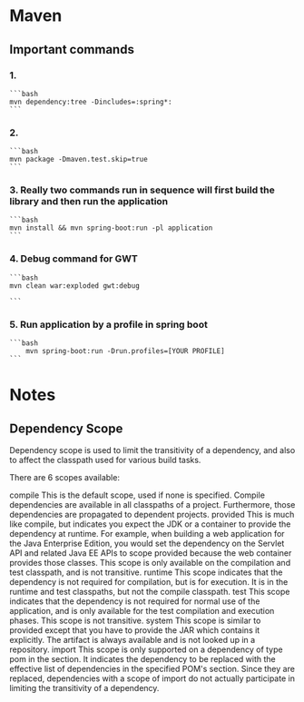 # Maven

## Important commands

### 1. 
    ```bash 
    mvn dependency:tree -Dincludes=:spring*:
    ```
### 2. 
    ```bash 
    mvn package -Dmaven.test.skip=true
    ```
### 3. Really two commands run in sequence will first build the library and then run the application
    ```bash 
    mvn install && mvn spring-boot:run -pl application    
    ```
### 4. Debug command for GWT
    ```bash 
    mvn clean war:exploded gwt:debug
   
    ```
### 5. Run application by a profile in spring boot
    ```bash 
        mvn spring-boot:run -Drun.profiles=[YOUR PROFILE]
    ``` 
# Notes

## Dependency Scope
Dependency scope is used to limit the transitivity of a dependency, and also to affect the classpath used for various build tasks.

There are 6 scopes available:

compile
This is the default scope, used if none is specified. Compile dependencies are available in all classpaths of a project. Furthermore, those dependencies are propagated to dependent projects.
provided
This is much like compile, but indicates you expect the JDK or a container to provide the dependency at runtime. For example, when building a web application for the Java Enterprise Edition, you would set the dependency on the Servlet API and related Java EE APIs to scope provided because the web container provides those classes. This scope is only available on the compilation and test classpath, and is not transitive.
runtime
This scope indicates that the dependency is not required for compilation, but is for execution. It is in the runtime and test classpaths, but not the compile classpath.
test
This scope indicates that the dependency is not required for normal use of the application, and is only available for the test compilation and execution phases. This scope is not transitive.
system
This scope is similar to provided except that you have to provide the JAR which contains it explicitly. The artifact is always available and is not looked up in a repository.
import
This scope is only supported on a dependency of type pom in the <dependencyManagement> section. It indicates the dependency to be replaced with the effective list of dependencies in the specified POM's <dependencyManagement> section. Since they are replaced, dependencies with a scope of import do not actually participate in limiting the transitivity of a dependency. 